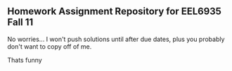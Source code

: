 ## Homework Assignment Repository for EEL6935 Fall 11

No worries... I won't push solutions until after due dates, plus you probably
don't want to copy off of me.

Thats funny

